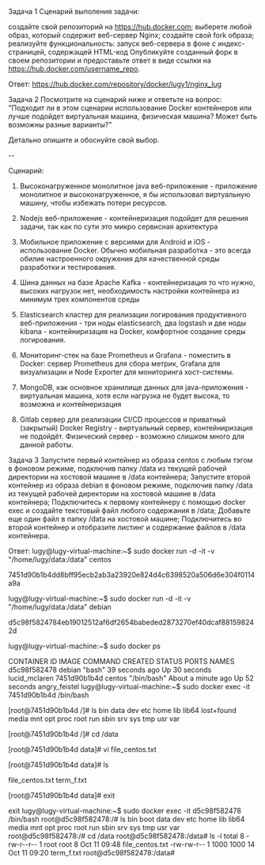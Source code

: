 Задача 1
Сценарий выполения задачи:

создайте свой репозиторий на https://hub.docker.com;
выберете любой образ, который содержит веб-сервер Nginx;
создайте свой fork образа;
реализуйте функциональность: запуск веб-сервера в фоне с индекс-страницей, содержащей HTML-код 
Опубликуйте созданный форк в своем репозитории и предоставьте ответ в виде ссылки на https://hub.docker.com/username_repo.


Ответ: https://hub.docker.com/repository/docker/lugy1/nginx_lug


Задача 2
Посмотрите на сценарий ниже и ответьте на вопрос: "Подходит ли в этом сценарии использование Docker контейнеров или лучше подойдет виртуальная машина, физическая машина? Может быть возможны разные варианты?"

Детально опишите и обоснуйте свой выбор.

--

Сценарий:

1. Высоконагруженное монолитное java веб-приложение - приложение монолитное и высоконагруженное, я бы использовал виртуальную машину, чтобы избежать потери ресурсов.

2. Nodejs веб-приложение - контейнеризация подойдет для решения задачи, так как по сути это микро сервисная архитектура

3. Мобильное приложение c версиями для Android и iOS - использование Docker. Обычно мобильная разработка - это всегда обилие настроенного окружения для качественной среды разработки и тестирования.

4. Шина данных на базе Apache Kafka - контейнеризация то что нужно, высоких нагрузок нет, необходимость настройки контейнера из минимум трех компонентов среды

5. Elasticsearch кластер для реализации логирования продуктивного веб-приложения - три ноды elasticsearch, два logstash и две ноды kibana - контейниризация на Docker, комфортное создание среды логирования.

6. Мониторинг-стек на базе Prometheus и Grafana - поместить в Docker: сервер Prometheus для сбора метрик, Grafana для визуализации и Node Exporter для мониторинга хост-системы.

7. MongoDB, как основное хранилище данных для java-приложения - виртуальная машина, хотя если нагрузка не будет высока, то возможна и контейнеризация

8. Gitlab сервер для реализации CI/CD процессов и приватный (закрытый) Docker Registry - виртуальный сервер, контейниризация не подойдёт. Физический сервер - возможно слишком много для данной работы.



Задача 3
Запустите первый контейнер из образа centos c любым тэгом в фоновом режиме, подключив папку /data из текущей рабочей директории на хостовой машине в /data контейнера;
Запустите второй контейнер из образа debian в фоновом режиме, подключив папку /data из текущей рабочей директории на хостовой машине в /data контейнера;
Подключитесь к первому контейнеру с помощью docker exec и создайте текстовый файл любого содержания в /data;
Добавьте еще один файл в папку /data на хостовой машине;
Подключитесь во второй контейнер и отобразите листинг и содержание файлов в /data контейнера.

Ответ:
lugy@lugy-virtual-machine:~$ sudo docker run -d -it -v "/home/lugy/data:/data" centos

7451d90b1b4dd8bff95ecb2ab3a23920e824d4c6398520a506d6e304f0114a9a

lugy@lugy-virtual-machine:~$ sudo docker run -d -it -v "/home/lugy/data:/data" debian

d5c98f5824784eb19012512af6df2654babeded2873270ef40dcaf881598242d

lugy@lugy-virtual-machine:~$ sudo docker ps

CONTAINER ID   IMAGE     COMMAND                  CREATED              STATUS          PORTS                                   NAMES
d5c98f582478   debian    "bash"                   39 seconds ago       Up 30 seconds                                           lucid_mclaren
7451d90b1b4d   centos    "/bin/bash"              About a minute ago   Up 52 seconds                                           angry_feistel
lugy@lugy-virtual-machine:~$ sudo docker exec -it 7451d90b1b4d /bin/bash

[root@7451d90b1b4d /]# ls
bin  data  dev	etc  home  lib	lib64  lost+found  media  mnt  opt  proc  root	run  sbin  srv	sys  tmp  usr  var

[root@7451d90b1b4d /]# cd /data

[root@7451d90b1b4d data]# vi file_centos.txt

[root@7451d90b1b4d data]# ls

file_centos.txt  term_f.txt

[root@7451d90b1b4d data]# exit

exit
lugy@lugy-virtual-machine:~$ sudo docker exec -it d5c98f582478 /bin/bash
root@d5c98f582478:/# ls
bin  boot  data  dev  etc  home  lib  lib64  media  mnt  opt  proc  root  run  sbin  srv  sys  tmp  usr  var
root@d5c98f582478:/# cd /data
root@d5c98f582478:/data# ls -l
total 8
-rw-r--r-- 1 root root  8 Oct 11 09:48 file_centos.txt
-rw-rw-r-- 1 1000 1000 14 Oct 11 09:20 term_f.txt
root@d5c98f582478:/data# 





